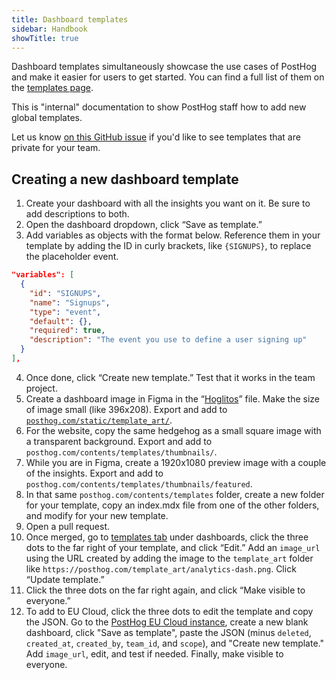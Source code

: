 ```yaml
---
title: Dashboard templates
sidebar: Handbook
showTitle: true
---
```


Dashboard templates simultaneously showcase the use cases of PostHog and make it easier for users to get started. You can find a full list of them on the [templates page](/templates).

This is "internal" documentation to show PostHog staff how to add new global templates.

Let us know [on this GitHub issue](https://github.com/PostHog/posthog/issues/12732) if you'd like to see templates that are private for your team.

## Creating a new dashboard template

1. Create your dashboard with all the insights you want on it. Be sure to add descriptions to both.
2. Open the dashboard dropdown, click “Save as template.”
3. Add variables as objects with the format below. Reference them in your template by adding the ID in curly brackets, like `{SIGNUPS}`, to replace the placeholder event.

```json
"variables": [
  {
    "id": "SIGNUPS",
    "name": "Signups",
    "type": "event",
    "default": {},
    "required": true,
    "description": "The event you use to define a user signing up"
  }
],
```

4. Once done, click “Create new template.” Test that it works in the team project.
5. Create a dashboard image in Figma in the “[Hoglitos](https://www.figma.com/file/HwUmk7WqccLkGgNNGAs4zN/Art-board?type=design&node-id=15-11&mode=design)” file. Make the size of image small (like 396x208). Export and add to [`posthog.com/static/template_art/`](https://github.com/PostHog/posthog.com/tree/master/static/template_art).
6. For the website, copy the same hedgehog as a small square image with a transparent background. Export and add to `posthog.com/contents/templates/thumbnails/`.
7. While you are in Figma, create a 1920x1080 preview image with a couple of the insights. Export and add to `posthog.com/contents/templates/thumbnails/featured`.
8. In that same `posthog.com/contents/templates` folder, create a new folder for your template, copy an index.mdx file from one of the other folders, and modify for your new template.
9. Open a pull request.
10. Once merged, go to [templates tab](https://us.posthog.com/dashboard?tab=templates) under dashboards, click the three dots to the far right of your template, and click “Edit.” Add an `image_url` using the URL created by adding the image to the `template_art` folder like `https://posthog.com/template_art/analytics-dash.png`. Click “Update template.”
11. Click the three dots on the far right again, and click “Make visible to everyone.”
12. To add to EU Cloud, click the three dots to edit the template and copy the JSON. Go to the [PostHog EU Cloud instance](https://eu.posthog.com/project/1/dashboard), create a new blank dashboard, click "Save as template", paste the JSON (minus `deleted`, `created_at`, `created_by`, `team_id`, and `scope`), and "Create new template." Add `image_url`, edit, and test if needed. Finally, make visible to everyone.
